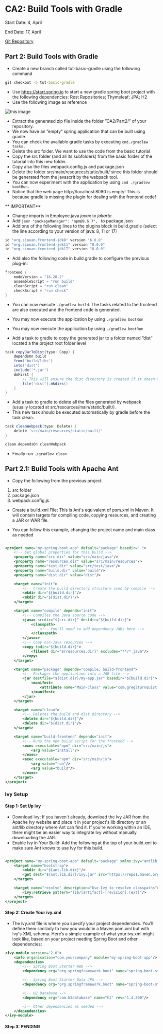 # CA2: Build Tools with Gradle

Start Date: 4, April

End Date: 17, April

[Git Repository](https://github.com/SwitchQA/devops-23-24-JPE-1222637)

## Part 2: Build Tools with Gradle

* Create a new branch called tut-basic-gradle using the following command

```cmd
git checkout -b tut-basic-gradle
```

* Use https://start.spring.io to start a new gradle spring boot project with the following dependencies: Rest
  Repositories; Thymeleaf; JPA; H2
* Use the following image as reference

![this image](tut_resources/spring_init.png)

* Extract the generated zip file inside the folder ”CA2/Part2/” of your repository.
* We now have an ”empty” spring application that can be built using gradle.
* You can check the available gradle tasks by executing ```cmd./gradlew tasks.```
* Delete the src folder. We want to use the code from the basic tutorial
* Copy the src folder (and all its subfolders) from the basic folder of the tutorial into this new folder.
* Copy also the files webpack.config.js and package.json
* Delete the folder src/main/resources/static/built/ since this folder should be generated from the javascrit by the
  webpack tool.
* You can now experiment with the application by using ```cmd ./gradlew bootRun.```
* Notice that the web page http://localhost:8080 is empty! This is because gradle is missing the plugin for dealing with
  the frontend code!

** IMPORTANT**

* Change imports in Employee.java *javax* to *jakarta*
* Add ```json "packageManager": "npm@9.6.7", ``` to package.json
* Add one of the following lines to the plugins block in build.gradle (select the line according to your version of
  java: 8, 11 or 17)

```groovy
id "org.siouan.frontend-jdk8" version "6.0.0"
id "org.siouan.frontend-jdk11" version "8.0.0"
id "org.siouan.frontend-jdk17" version "8.0.0"
```

* Add also the following code in build.gradle to configure the previous plug-in:

```groovy
frontend {
    nodeVersion = "16.20.2"
    assembleScript = "run build"
    cleanScript = "run clean"
    checkScript = "run check"
}
```

* You can now execute ```./gradlew build```. The tasks related to the frontend are also executed and the frontend code
  is generated.
* You may now execute the application by using ```./gradlew bootRun```

* You may now execute the application by using ```./gradlew bootRun```

* Add a task to gradle to copy the generated jar to a folder named ”dist” located a the project root folder level

```groovy
task copyJarToDist(type: Copy) {
    dependsOn build
    from('build/libs')
    into('dist')
    include('*.jar')
    doFirst {
        // This will ensure the dist directory is created if it doesn't exist
        file('dist').mkdirs()
    }
}
```

* Add a task to gradle to delete all the files generated by webpack (usually located at
  src/resources/main/static/built/).
* This new task should be executed automatically by gradle before the task clean.

```groovy
task cleanWebpack(type: Delete) {
    delete 'src/main/resources/static/built/'
}

clean.dependsOn cleanWebpack
```

* Finally run ```./gradlew clean```

## Part 2.1: Build Tools with Apache Ant

* Copy the following from the previous project.

1. src folder
2. package.json
3. webpack.config.js

* Create a build.xml File: This is Ant's equivalent of pom.xml in Maven. It will contain targets for compiling code,
  copying resources, and creating a JAR or WAR file.

* You can follow this example, changing the project name and main class as needed

```xml

<project name="my-spring-boot-app" default="package" basedir=".">
    <!-- Set global properties for this build -->
    <property name="src.dir" value="src/main/java"/>
    <property name="resources.dir" value="src/main/resources"/>
    <property name="test.dir" value="src/test/java"/>
    <property name="build.dir" value="build"/>
    <property name="dist.dir" value="dist"/>

    <target name="init">
        <!-- Create the build directory structure used by compile -->
        <mkdir dir="${build.dir}"/>
        <mkdir dir="${dist.dir}"/>
    </target>

    <target name="compile" depends="init">
        <!-- Compiles the Java source code -->
        <javac srcdir="${src.dir}" destdir="${build.dir}">
            <classpath>
                <!-- You'll need to add dependency JARs here -->
            </classpath>
        </javac>
        <!-- Copy non-Java resources -->
        <copy todir="${build.dir}">
            <fileset dir="${resources.dir}" excludes="**/*.java"/>
        </copy>
    </target>

    <target name="package" depends="compile, build-frontend">
        <!-- Packages the application into a JAR file -->
        <jar destfile="${dist.dir}/my-app.jar" basedir="${build.dir}">
            <manifest>
                <attribute name="Main-Class" value="com.greglturnquist.payroll.ReactAndSpringDataRestApplication"/>
            </manifest>
        </jar>
    </target>

    <target name="clean">
        <!-- Deletes the build and dist directory -->
        <delete dir="${build.dir}"/>
        <delete dir="${dist.dir}"/>
    </target>

    <target name="build-frontend" depends="init">
        <!-- Runs the npm build script for the frontend -->
        <exec executable="npm" dir="src/main/js">
            <arg value="install"/>
        </exec>
        <exec executable="npm" dir="src/main/js">
            <arg value="run"/>
            <arg value="build"/>
        </exec>
    </target>
</project>
```

### Ivy Setup

#### Step 1: Set Up Ivy

* Download Ivy: If you haven't already, download the Ivy JAR from the Apache Ivy website and place it in your project's
  lib directory or an ant/lib directory where Ant can find it. If you're working within an IDE, there might be an easier
  way to integrate Ivy without manually downloading the JAR.
* Enable Ivy in Your Build: Add the following at the top of your build.xml to make sure Ant knows to use Ivy for this
  build.

```xml

<project name="my-spring-boot-app" default="package" xmlns:ivy="antlib:org.apache.ivy.ant" basedir=".">
    <target name="bootstrap">
        <mkdir dir="${ant.lib.dir}"/>
        <get dest="${ant.lib.dir}/ivy.jar" src="https://repo1.maven.org/maven2/org/apache/ivy/ivy/2.5.0/ivy-2.5.0.jar"/>
    </target>

    <target name="resolve" description="Use Ivy to resolve classpaths">
        <ivy:retrieve pattern="lib/[artifact]-[revision].[ext]"/>
    </target>
</project>
```

#### Step 2: Create Your ivy.xml

* The ivy.xml file is where you specify your project dependencies. You'll define them similarly to how you would in a
Maven pom.xml but with Ivy's XML schema. Here’s a simple example of what your ivy.xml might look like, based on your
project needing Spring Boot and other dependencies:

```xml
<ivy-module version="2.0">
    <info organisation="com.yourcompany" module="my-spring-boot-app"/>
    <dependencies>
        <!-- Spring Boot Starter Web -->
        <dependency org="org.springframework.boot" name="spring-boot-starter-web" rev="2.5.0"/>

        <!-- Spring Boot Starter Data JPA -->
        <dependency org="org.springframework.boot" name="spring-boot-starter-data-jpa" rev="2.5.0"/>

        <!-- H2 Database -->
        <dependency org="com.h2database" name="h2" rev="1.4.200"/>

        <!-- Other dependencies as needed -->
    </dependencies>
</ivy-module>

```

#### Step 3: PENDING

